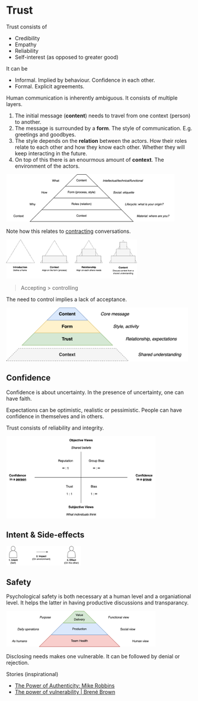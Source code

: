 # Trust

Trust consists of

- Credibility
- Empathy
- Reliability
- Self-interest (as opposed to greater good)



It can be

- Informal. Implied by behaviour. Confidence in each other.
- Formal. Explicit agreements.



Human communication is inherently ambiguous. It consists of multiple layers. 

1. The initial message (**content**) needs to travel from one context (person) to another.
2. The message is surrounded by a **form**. The style of communication. E.g. greetings and goodbyes.
3. The style depends on the **relation** between the actors. How their roles relate to each other and how they know each other. Whether they will keep interacting in the future.
4. On top of this there is an enourmous amount of **context**. The environment of the actors.



<img src="../img/communication-pyramid.png" alt="communication-pyramid" style="width:90%;" />



Note how this relates to [contracting](coaching.md) conversations.

<img src="../img/communication-layers.png" alt="communication-layers" style="width:70%;" />



> Accepting > controlling

The need to control implies a lack of acceptance.



<img src="../img/triangle-communication-trust-content.png" alt="triangle-communication-trust-content" style="width:35em;" />



## Confidence

Confidence is about uncertainty. In the presence of uncertainty, one can have faith.

Expectations can be optimistic, realistic or pessimistic. People can have confidence in themselves and in others.

Trust consists of reliability and integrity.



<img src="../img/quadrants-trust-reputation.png" alt="quadrants-trust-reputation" style="width:80%;" />

## Intent & Side-effects



<img src="../img/intent-impact-effect.png" alt="intent-impact-effect" style="width:40%;" />



## Safety

Psychological safety is both necessary at a human level and a organiational level. It helps the latter in having productive discussions and transparancy.



<img src="../img/pyramid-team-performance-health.png" alt="pyramid-team-performance-health" style="width:80%;" />

Disclosing needs makes one vulnerable. It can be followed by denial or rejection.



Stories (inspirational)

-  [The Power of Authenticity: Mike Robbins](https://www.youtube.com/watch?v=d4iFAAUscVA)
-  [The power of vulnerability | Brené Brown](https://www.youtube.com/watch?v=iCvmsMzlF7o)

